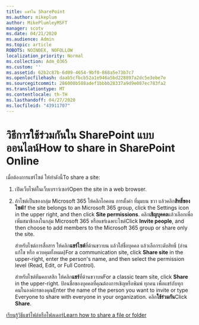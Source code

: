 ```yaml
---
title: แชร์ใน SharePoint
ms.author: mikeplum
author: MikePlumleyMSFT
manager: scotv
ms.date: 04/21/2020
ms.audience: Admin
ms.topic: article
ROBOTS: NOINDEX, NOFOLLOW
localization_priority: Normal
ms.collection: Adm_O365
ms.custom: ''
ms.assetid: 62b2c87b-6d09-4654-9bf0-868a5e73b7c7
ms.openlocfilehash: daab5cfbcb52a1e946a5bd228897a2dc5e3ebe7e
ms.sourcegitcommit: 286000b588adef1bbbb28337a9d9e087ec783fa2
ms.translationtype: MT
ms.contentlocale: th-TH
ms.lasthandoff: 04/27/2020
ms.locfileid: "43911707"
---
```

# <a name="how-to-share-in-sharepoint-online"></a><span data-ttu-id="80263-102">วิธีการใช้ร่วมกันใน SharePoint แบบออนไลน์</span><span class="sxs-lookup"><span data-stu-id="80263-102">How to share in SharePoint Online</span></span>

<span data-ttu-id="80263-103">เมื่อต้องการแชร์ไซต์ ให้ทําดังนี้</span><span class="sxs-lookup"><span data-stu-id="80263-103">To share a site:</span></span>
  
1. <span data-ttu-id="80263-104">เปิดเว็บไซต์ในเว็บเบราว์เซอร์</span><span class="sxs-lookup"><span data-stu-id="80263-104">Open the site in a web browser.</span></span>
    
2. <span data-ttu-id="80263-105">ถ้าไซต์เป็นของกลุ่ม Microsoft 365 ให้คลิกไอคอน การตั้งค่า ที่มุมบน ขวา แล้วคลิก**สิทธิ์ของไซต์**</span><span class="sxs-lookup"><span data-stu-id="80263-105">If the site belongs to an Microsoft 365 group, click the Settings icon in the upper right, and then click **Site permissions**.</span></span> <span data-ttu-id="80263-106">คลิก**เชิญบุคคล**แล้วเลือกเพื่อเพิ่มสมาชิกลงในกลุ่ม Microsoft 365 หรือแชร์เฉพาะไซต์</span><span class="sxs-lookup"><span data-stu-id="80263-106">Click **Invite people**, and then choose to add members to the Microsoft 365 group or share only the site.</span></span> 
    
    <span data-ttu-id="80263-107">สําหรับไซต์การสื่อสาร ให้คลิก**แชร์ไซต์**ที่ด้านขวาบน แล้วใส่ชื่อบุคคล แล้วเลือกระดับสิทธิ์ (อ่าน แก้ไข หรือ ควบคุมทั้งหมด)</span><span class="sxs-lookup"><span data-stu-id="80263-107">For a communication site, click **Share site** in the upper-right, enter the person's name, and then select the permission level (Read, Edit, or Full Control).</span></span> 
    
    <span data-ttu-id="80263-108">สําหรับไซต์ทีมคลาสสิก ให้คลิก**แชร์**ที่ด้านขวาบน</span><span class="sxs-lookup"><span data-stu-id="80263-108">For a classic team site, click **Share** in the upper-right.</span></span> <span data-ttu-id="80263-109">ป้อนชื่อของบุคคลที่คุณต้องการเชิญหรือพิมพ์ ทุกคน เพื่อแชร์กับทุกคนในองค์กรของคุณ</span><span class="sxs-lookup"><span data-stu-id="80263-109">Enter the name of the person you want to invite or type Everyone to share with everyone in your organization.</span></span> <span data-ttu-id="80263-110">คลิก**ใช้ร่วมกัน**</span><span class="sxs-lookup"><span data-stu-id="80263-110">Click **Share**.</span></span>
    
[<span data-ttu-id="80263-111">เรียนรู้วิธีแชร์ไฟล์หรือโฟลเดอร์</span><span class="sxs-lookup"><span data-stu-id="80263-111">Learn how to share a file or folder</span></span>](https://go.microsoft.com/fwlink/?linkid=511430)
  

